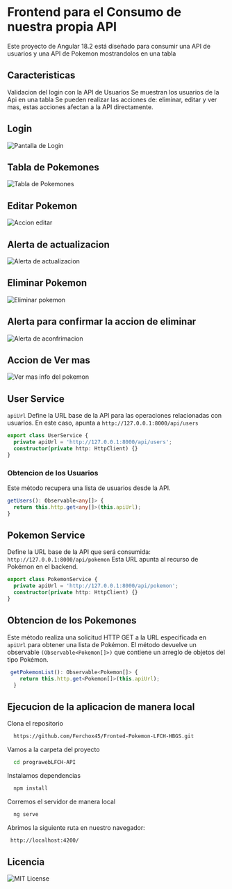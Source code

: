 # Frontend para el Consumo de nuestra propia API
Este proyecto de Angular 18.2 está diseñado para consumir una API de usuarios y una API de Pokemon mostrandolos en una tabla

## Caracteristicas
Validacion del login con la API de Usuarios
Se muestran los usuarios de la Api en una tabla
Se pueden realizar las acciones de: eliminar, editar y ver mas, estas acciones afectan a la API directamente.

## Login
![Pantalla de Login](public/image/login.jpg)

## Tabla de Pokemones
![Tabla de Pokemones](public/image/tabla%20de%20pokemones.jpg)

## Editar Pokemon
![Accion editar](public/image/editar.jpg)

## Alerta de actualizacion
![Alerta de actualizacion](public/image/alerta.jpg)

## Eliminar Pokemon
![Eliminar pokemon](public/image/Accion%20eliminar.jpg)

## Alerta para confirmar la accion de eliminar
![Alerta de aconfrimacion](public/image/confirmacion%20de%20eliminacion.jpg)

## Accion de Ver mas 
![Ver mas info del pokemon](public/image/ver%20mas%20pokemon.jpg)

## User Service
`apiUrl` Define la URL base de la API para las operaciones relacionadas con usuarios. En este caso, apunta a `http://127.0.0.1:8000/api/users`

```typescript
export class UserService {
  private apiUrl = 'http://127.0.0.1:8000/api/users';
  constructor(private http: HttpClient) {}
}
```
### Obtencion de los Usuarios
Este método recupera una lista de usuarios desde la API.
```typescript
getUsers(): Observable<any[]> {
  return this.http.get<any[]>(this.apiUrl);
}
```

## Pokemon Service
Define la URL base de la API que será consumida: `http://127.0.0.1:8000/api/pokemon`
Esta URL apunta al recurso de Pokémon en el backend.
```typescript
export class PokemonService {
  private apiUrl = 'http://127.0.0.1:8000/api/pokemon';
  constructor(private http: HttpClient) {}
}
```

## Obtencion de los Pokemones 
Este método realiza una solicitud HTTP GET a la URL especificada en `apiUrl`
para obtener una lista de Pokémon. El método devuelve un observable `(Observable<Pokemon[]>)`
que contiene un arreglo de objetos del tipo Pokémon. 
```typescript
 getPokemonList(): Observable<Pokemon[]> {
    return this.http.get<Pokemon[]>(this.apiUrl);
  }
```

## Ejecucion de la aplicacion de manera local

Clona el repositorio

```bash
  https://github.com/Ferchox45/Fronted-Pokemon-LFCH-HBGS.git
```

Vamos a la carpeta del proyecto

```bash
  cd prograwebLFCH-API
```

Instalamos dependencias

```bash
  npm install
```

Corremos el servidor de manera local

```bash
  ng serve
```
Abrimos la siguiente ruta en nuestro navegador:

```bash
 http://localhost:4200/
```
## Licencia
![MIT License](https://img.shields.io/badge/License-MIT-green.svg)
